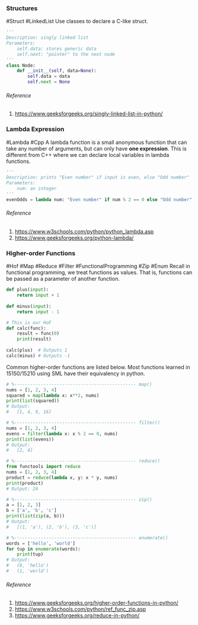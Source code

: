 ### Structures
#Struct #LinkedList 
Use classes to declare a C-like struct. 
```python
'''
Description: singly linked list
Parameters: 
	self.data: stores generic data
	self.next: "pointer" to the next node
'''
class Node:
    def __init__(self, data=None):
        self.data = data
        self.next = None
```
###### Reference
1. https://www.geeksforgeeks.org/singly-linked-list-in-python/
### Lambda Expression
#Lambda #Cpp 
A lambda function is a small anonymous function that can take any number of arguments, but can only have **one expression**. This is different from C++ where we can declare local variables in lambda functions.
```python
'''
Description: prints "Even number" if input is even, else "Odd number"
Parameters: 
	num: an integer
'''
evenOdds = lambda num: "Even number" if num % 2 == 0 else "Odd number"
```
###### Reference
1. https://www.w3schools.com/python/python_lambda.asp
2. https://www.geeksforgeeks.org/python-lambda/
### Higher-order Functions
#Hof #Map #Reduce #Filter #FunctionalProgramming #Zip #Enum
Recall in functional programming, we treat functions as values. That is, functions can be passed as a parameter of another function.
```python
def plus(input): 
    return input + 1
  
def minus(input): 
    return input - 1

# This is our HoF
def calc(func): 
    result = func(0)
    print(result)  
  
calc(plus)  # Outputs 1
calc(minus) # Outputs -1
```
Common higher-order functions are listed below. Most functions learned in 15150/15210 using SML have their equivalency in python.
```python
# %---------------------------------------------- map() 
nums = [1, 2, 3, 4] 
squared = map(lambda x: x**2, nums) 
print(list(squared)) 
# Output: 
#	[1, 4, 9, 16]

# %---------------------------------------------- filter()
nums = [1, 2, 3, 4]
evens = filter(lambda x: x % 2 == 0, nums)
print(list(evens))  
# Output: 
#	[2, 4]

# %---------------------------------------------- reduce()
from functools import reduce
nums = [1, 2, 3, 4] 
product = reduce(lambda x, y: x * y, nums) 
print(product) 
# Output: 24

# %---------------------------------------------- zip()
a = [1, 2, 3] 
b = ['a', 'b', 'c'] 
print(list(zip(a, b))) 
# Output: 
#	[(1, 'a'), (2, 'b'), (3, 'c')]

# %---------------------------------------------- enumerate()
words = ['hello', 'world'] 
for tup in enumerate(words): 
	print(tup)
# Output: 
#	(0, 'hello')
#	(1, 'world')
```
###### Reference
1. https://www.geeksforgeeks.org/higher-order-functions-in-python/
2. https://www.w3schools.com/python/ref_func_zip.asp
3. https://www.geeksforgeeks.org/reduce-in-python/